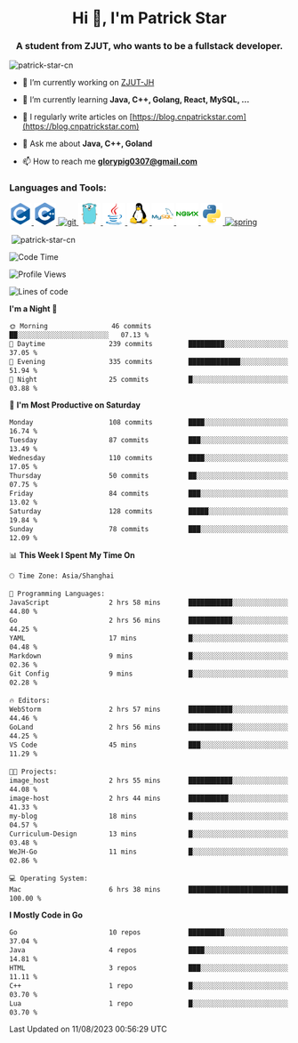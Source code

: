 <h1 align="center">Hi 👋, I'm Patrick Star</h1>
<h3 align="center">A student from ZJUT, who wants to be a fullstack developer.</h3>

<p align="left"> <img src="https://komarev.com/ghpvc/?username=patrick-star-cn&label=Profile%20views&color=0e75b6&style=flat" alt="patrick-star-cn" /> </p>

- 🔭 I’m currently working on [ZJUT-JH](https://github.com/zjutjh)

- 🌱 I’m currently learning **Java, C++, Golang, React, MySQL, ...**

- 📝 I regularly write articles on [https://blog.cnpatrickstar.com](https://blog.cnpatrickstar.com)

- 💬 Ask me about **Java, C++, Goland**

- 📫 How to reach me **glorypig0307@gmail.com**


<h3 align="left">Languages and Tools:</h3>
<p align="left"> 
  <a href="https://www.cprogramming.com/" target="_blank" rel="noreferrer"> 
    <img src="https://raw.githubusercontent.com/devicons/devicon/master/icons/c/c-original.svg" alt="c" width="40" height="40"/> 
  </a> 
  <a href="https://www.w3schools.com/cpp/" target="_blank" rel="noreferrer"> 
    <img src="https://raw.githubusercontent.com/devicons/devicon/master/icons/cplusplus/cplusplus-original.svg" alt="cplusplus" width="40" height="40"/> 
  </a> 
  <a href="https://git-scm.com/" target="_blank" rel="noreferrer"> 
    <img src="https://www.vectorlogo.zone/logos/git-scm/git-scm-icon.svg" alt="git" width="40" height="40"/> 
  </a> 
  <a href="https://golang.org" target="_blank" rel="noreferrer"> 
    <img src="https://raw.githubusercontent.com/devicons/devicon/master/icons/go/go-original.svg" alt="go" width="40" height="40"/> 
  </a> 
  <a href="https://www.java.com" target="_blank" rel="noreferrer"> 
    <img src="https://raw.githubusercontent.com/devicons/devicon/master/icons/java/java-original.svg" alt="java" width="40" height="40"/> 
  </a> 
  <a href="https://www.linux.org/" target="_blank" rel="noreferrer"> 
    <img src="https://raw.githubusercontent.com/devicons/devicon/master/icons/linux/linux-original.svg" alt="linux" width="40" height="40"/> 
  </a> 
  <a href="https://www.mysql.com/" target="_blank" rel="noreferrer"> 
    <img src="https://raw.githubusercontent.com/devicons/devicon/master/icons/mysql/mysql-original-wordmark.svg" alt="mysql" width="40" height="40"/> 
  </a> 
  <a href="https://www.nginx.com" target="_blank" rel="noreferrer"> 
    <img src="https://raw.githubusercontent.com/devicons/devicon/master/icons/nginx/nginx-original.svg" alt="nginx" width="40" height="40"/> 
  </a> 
  <a href="https://www.python.org" target="_blank" rel="noreferrer"> 
    <img src="https://raw.githubusercontent.com/devicons/devicon/master/icons/python/python-original.svg" alt="python" width="40" height="40"/> 
  </a> 
  <a href="https://spring.io/" target="_blank" rel="noreferrer"> 
    <img src="https://www.vectorlogo.zone/logos/springio/springio-icon.svg" alt="spring" width="40" height="40"/> 
  </a>
</p>

<p>&nbsp;<img align="center" src="https://github-readme-stats.vercel.app/api?username=patrick-star-cn&show_icons=true&locale=en" alt="patrick-star-cn" /></p>

<!--START_SECTION:waka-->
![Code Time](http://img.shields.io/badge/Code%20Time-385%20hrs%2019%20mins-blue)

![Profile Views](http://img.shields.io/badge/Profile%20Views-0-blue)

![Lines of code](https://img.shields.io/badge/From%20Hello%20World%20I%27ve%20Written-5.2%20million%20lines%20of%20code-blue)

**I'm a Night 🦉** 

```text
🌞 Morning                46 commits          ██░░░░░░░░░░░░░░░░░░░░░░░   07.13 % 
🌆 Daytime                239 commits         █████████░░░░░░░░░░░░░░░░   37.05 % 
🌃 Evening                335 commits         █████████████░░░░░░░░░░░░   51.94 % 
🌙 Night                  25 commits          █░░░░░░░░░░░░░░░░░░░░░░░░   03.88 % 
```
📅 **I'm Most Productive on Saturday** 

```text
Monday                   108 commits         ████░░░░░░░░░░░░░░░░░░░░░   16.74 % 
Tuesday                  87 commits          ███░░░░░░░░░░░░░░░░░░░░░░   13.49 % 
Wednesday                110 commits         ████░░░░░░░░░░░░░░░░░░░░░   17.05 % 
Thursday                 50 commits          ██░░░░░░░░░░░░░░░░░░░░░░░   07.75 % 
Friday                   84 commits          ███░░░░░░░░░░░░░░░░░░░░░░   13.02 % 
Saturday                 128 commits         █████░░░░░░░░░░░░░░░░░░░░   19.84 % 
Sunday                   78 commits          ███░░░░░░░░░░░░░░░░░░░░░░   12.09 % 
```


📊 **This Week I Spent My Time On** 

```text
🕑︎ Time Zone: Asia/Shanghai

💬 Programming Languages: 
JavaScript               2 hrs 58 mins       ███████████░░░░░░░░░░░░░░   44.80 % 
Go                       2 hrs 56 mins       ███████████░░░░░░░░░░░░░░   44.25 % 
YAML                     17 mins             █░░░░░░░░░░░░░░░░░░░░░░░░   04.48 % 
Markdown                 9 mins              █░░░░░░░░░░░░░░░░░░░░░░░░   02.36 % 
Git Config               9 mins              █░░░░░░░░░░░░░░░░░░░░░░░░   02.28 % 

🔥 Editors: 
WebStorm                 2 hrs 57 mins       ███████████░░░░░░░░░░░░░░   44.46 % 
GoLand                   2 hrs 56 mins       ███████████░░░░░░░░░░░░░░   44.25 % 
VS Code                  45 mins             ███░░░░░░░░░░░░░░░░░░░░░░   11.29 % 

🐱‍💻 Projects: 
image_host               2 hrs 55 mins       ███████████░░░░░░░░░░░░░░   44.08 % 
image-host               2 hrs 44 mins       ██████████░░░░░░░░░░░░░░░   41.33 % 
my-blog                  18 mins             █░░░░░░░░░░░░░░░░░░░░░░░░   04.57 % 
Curriculum-Design        13 mins             █░░░░░░░░░░░░░░░░░░░░░░░░   03.48 % 
WeJH-Go                  11 mins             █░░░░░░░░░░░░░░░░░░░░░░░░   02.86 % 

💻 Operating System: 
Mac                      6 hrs 38 mins       █████████████████████████   100.00 % 
```

**I Mostly Code in Go** 

```text
Go                       10 repos            █████████░░░░░░░░░░░░░░░░   37.04 % 
Java                     4 repos             ████░░░░░░░░░░░░░░░░░░░░░   14.81 % 
HTML                     3 repos             ███░░░░░░░░░░░░░░░░░░░░░░   11.11 % 
C++                      1 repo              █░░░░░░░░░░░░░░░░░░░░░░░░   03.70 % 
Lua                      1 repo              █░░░░░░░░░░░░░░░░░░░░░░░░   03.70 % 
```




 Last Updated on 11/08/2023 00:56:29 UTC
<!--END_SECTION:waka-->